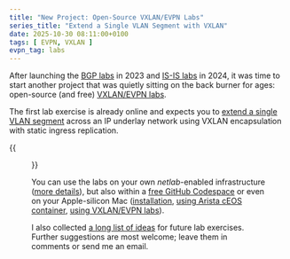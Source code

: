 ```yaml
---
title: "New Project: Open-Source VXLAN/EVPN Labs"
series_title: "Extend a Single VLAN Segment with VXLAN"
date: 2025-10-30 08:11:00+0100
tags: [ EVPN, VXLAN ]
evpn_tag: labs
---
```

After launching the [BGP labs](https://bgplabs.net/) in 2023 and [IS-IS labs](https://isis.bgplabs.net/) in 2024, it was time to start another project that was quietly sitting on the back burner for ages: open-source (and free) [VXLAN/EVPN labs](https://evpn.bgplabs.net/).

The first lab exercise is already online and expects you to [extend a single VLAN segment](https://evpn.bgplabs.net/vxlan/1-single/) across an IP underlay network using VXLAN encapsulation with static ingress replication.
<!--more-->
{{<figure src="https://evpn.bgplabs.net/vxlan/topology-single.png">}}

You can use the labs on your own _netlab_-enabled infrastructure ([more details](https://evpn.bgplabs.net/1-setup/)), but also within a [free GitHub Codespace](https://evpn.bgplabs.net/4-codespaces/) or even on your Apple-silicon Mac ([installation](https://blog.ipspace.net/2024/03/netlab-bgp-apple-silicon/), [using Arista cEOS container](https://blog.ipspace.net/2025/02/arista-ceos-arm-apple-silicon/), [using VXLAN/EVPN labs](https://evpn.bgplabs.net/1-setup/#defaults)).

I also collected [a long list of ideas](https://evpn.bgplabs.net/3-upcoming/) for future lab exercises. Further suggestions are most welcome; leave them in comments or send me an email.
 